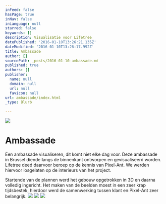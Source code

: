 ```yaml
---
inFeed: false
hasPage: true
inNav: false
inLanguage: null
starred: false
keywords: []
description: Visualisatie voor Lifetree
datePublished: '2016-01-10T13:26:21.135Z'
dateModified: '2016-01-10T13:26:17.992Z'
title: Ambassade
author: []
sourcePath: _posts/2016-01-10-ambassade.md
published: true
authors: []
publisher:
  name: null
  domain: null
  url: null
  favicon: null
url: ambassade/index.html
_type: Blurb

---
```

![](https://the-grid-user-content.s3-us-west-2.amazonaws.com/c98ea71c-4d05-4d59-88df-52aa68ef9207.jpg)

# Ambassade

Een ambassade visualiseren, dit komt niet elke dag voor. Deze ambassade in Brussel diende langs de binnenkant ontworpen en gevisualiseerd worden. Lifetree deed daarvoor beroep op de kennis van Pixel-Ant. We werden hiervoor losgelaten op de interieurs van het project.

Startende van de plannen werd het gebouw opgetrokken in 3D en daarna volledig ingericht. Het maken van de beelden moest in een zeer krap tijdsbestek, hierdoor werd de samenwerking tussen klant en Pixel-Ant zeer belangrijk.
![](https://the-grid-user-content.s3-us-west-2.amazonaws.com/39462767-a2aa-4125-87fe-b1224a3238d6.jpg)
![](https://the-grid-user-content.s3-us-west-2.amazonaws.com/48e47653-ac21-4ded-be33-86103b128540.jpg)
![](https://the-grid-user-content.s3-us-west-2.amazonaws.com/9613d41c-86bc-412c-b951-fe7a31a64455.jpg)